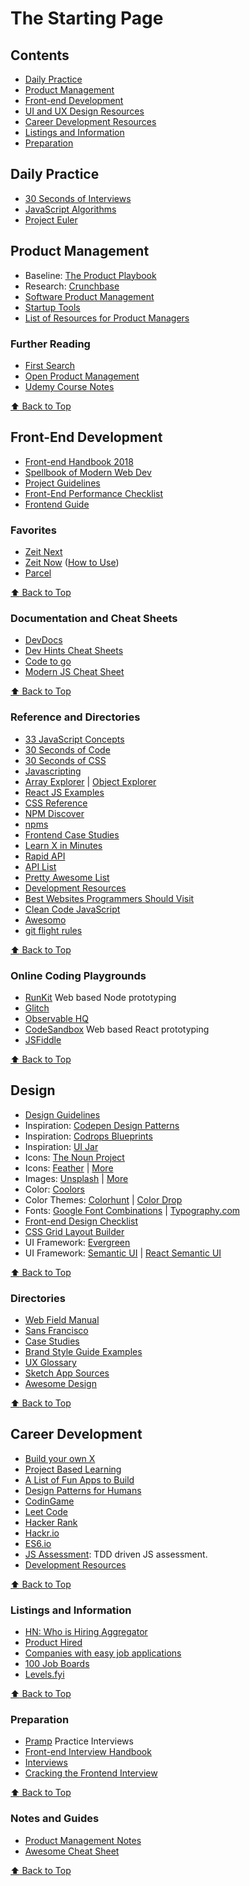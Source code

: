 # The Starting Page

## Contents
* [Daily Practice](#daily-practice)
* [Product Management](#product-management)
* [Front-end Development](#front-end-development)
* [UI and UX Design Resources](#design)
* [Career Development Resources](#career-development)
* [Listings and Information](#listings-and-information)
* [Preparation](#preparation)


## Daily Practice
* [30 Seconds of Interviews](https://30secondsofinterviews.org/)
* [JavaScript Algorithms](https://github.com/trekhleb/javascript-algorithms)
* [Project Euler](https://projecteuler.net/archives)

## Product Management

* Baseline: [The Product Playbook](https://productcoalition.com/the-typeform-product-playbook-49e1a5cc3a08)
* Research: [Crunchbase](https://crunchbase.com)
* [Software Product Management](http://softwareproductmanagement.co/)
* [Startup Tools](http://startupcollections.com/)
* [List of Resources for Product Managers](http://alinmat.com/productdepo/)

### Further Reading
* [First Search](https://search.firstround.com/lists)
* [Open Product Management](https://github.com/tron1991/open-product-management)
* [Udemy Course Notes](https://gist.github.com/Omar12/ad73d372e336532a6ae3#udemys-become-a-product-manager)

[:arrow_up: Back to Top](#the-starting-page)

## Front-End Development
* [Front-end Handbook 2018](https://frontendmasters.com/books/front-end-handbook/2018/)
* [Spellbook of Modern Web Dev](https://github.com/dexteryy/spellbook-of-modern-webdev)
* [Project Guidelines](https://github.com/elsewhencode/project-guidelines)
* [Front-End Performance Checklist](https://github.com/thedaviddias/Front-End-Performance-Checklist)
* [Frontend Guide](https://github.com/grab/front-end-guide)

### Favorites
* [Zeit Next](https://github.com/zeit/next.js)
* [Zeit Now](https://zeit.co/now) ([How to Use](https://gist.github.com/Omar12/6c4c809c7b88ece15ada#deploy-web-apps-with-zeit-now))
* [Parcel](https://parceljs.org/)

[:arrow_up: Back to Top](#the-starting-page)

### Documentation and Cheat Sheets
* [DevDocs](http://devdocs.io/)
* [Dev Hints Cheat Sheets](https://devhints.io/)
* [Code to go](https://codetogo.io/)
* [Modern JS Cheat Sheet](https://github.com/mbeaudru/modern-js-cheatsheet)

[:arrow_up: Back to Top](#the-starting-page)

### Reference and Directories
* [33 JavaScript Concepts](https://github.com/leonardomso/33-js-concepts)
* [30 Seconds of Code](https://30secondsofcode.org/)
* [30 Seconds of CSS](https://30-seconds.github.io/30-seconds-of-css/)
* [Javascripting](https://www.javascripting.com/)
* [Array Explorer](https://sdras.github.io/array-explorer/) | [Object Explorer](https://sdras.github.io/object-explorer/)
* [React JS Examples](https://reactjsexample.com/)
* [CSS Reference](http://cssreference.io/)
* [NPM Discover](http://www.npmdiscover.com/)
* [npms](https://npms.io/)
* [Frontend Case Studies](https://github.com/andrew--r/frontend-case-studies)
* [Learn X in Minutes](https://learnxinyminutes.com/)
* [Rapid API](https://rapidapi.com/)
* [API List](https://apilist.fun/)
* [Pretty Awesome List](https://www.prettyawesomelists.com/)
* [Development Resources](https://github.com/dakaraphi/development-resources)
* [Best Websites Programmers Should Visit](https://github.com/sdmg15/Best-websites-a-programmer-should-visit)
* [Clean Code JavaScript](https://github.com/ryanmcdermott/clean-code-javascript)
* [Awesomo](https://github.com/lk-geimfari/awesomo)
* [git flight rules](https://github.com/k88hudson/git-flight-rules)

[:arrow_up: Back to Top](#the-starting-page)

### Online Coding Playgrounds
* [RunKit](https://runkit.com/home) Web based Node prototyping
* [Glitch](https://glitch.com/)
* [Observable HQ](https://beta.observablehq.com/)
* [CodeSandbox](https://codesandbox.io) Web based React prototyping
* [JSFiddle](https://jsfiddle.net)

[:arrow_up: Back to Top](#the-starting-page)

## Design
* [Design Guidelines](http://designguidelines.co/)
* Inspiration: [Codepen Design Patterns](http://codepen.io/patterns/)
* Inspiration: [Codrops Blueprints](http://tympanus.net/codrops/category/blueprints/)
* Inspiration: [UI Jar](https://uijar.com/)
* Icons: [The Noun Project](https://thenounproject.com)
* Icons: [Feather](https://feathericons.com/) | [More](https://news.ycombinator.com/item?id=15602538)
* Images: [Unsplash](https://unsplash.com/) | [More](https://news.ycombinator.com/item?id=15602538)
* Color: [Coolors](https://coolors.co/)
* Color Themes: [Colorhunt](https://colorhunt.co/) | [Color Drop](https://colordrop.io/)
* Fonts: [Google Font Combinations](https://femmebot.github.io/google-type/) | [Typography.com](https://www.typography.com/)
* [Front-end Design Checklist](https://github.com/thedaviddias/Front-End-Design-Checklist)
* [CSS Grid Layout Builder](https://www.layoutit.com/grid)
* UI Framework: [Evergreen](https://evergreen.surge.sh/)
* UI Framework: [Semantic UI](https://semantic-ui.com/) | [React Semantic UI](https://react.semantic-ui.com/)

[:arrow_up: Back to Top](#the-starting-page)

### Directories
* [Web Field Manual](http://webfieldmanual.com)
* [Sans Francisco](http://www.sansfrancis.co)
* [Case Studies](https://github.com/luruke/awesome-casestudy)
* [Brand Style Guide Examples](https://saijogeorge.com/brand-style-guide-examples/)
* [UX Glossary](http://uxmastery.com/resources/glossary/)
* [Sketch App Sources](https://www.sketchappsources.com/)
* [Awesome Design](https://github.com/gztchan/awesome-design)

[:arrow_up: Back to Top](#the-starting-page)

## Career Development
* [Build your own X](https://github.com/danistefanovic/build-your-own-x)
* [Project Based Learning](https://github.com/tuvtran/project-based-learning)
* [A List of Fun Apps to Build](https://medium.freecodecamp.org/the-secret-to-being-a-top-developer-is-building-things-heres-a-list-of-fun-apps-to-build-aac61ac0736c)
* [Design Patterns for Humans](https://github.com/kamranahmedse/design-patterns-for-humans)
* [CodinGame](https://www.codingame.com)
* [Leet Code](http://leetcode.com/)
* [Hacker Rank](https://www.hackerrank.com/)
* [Hackr.io](https://hackr.io/)
* [ES6.io](http://es6.io)
* [JS Assessment](https://github.com/Omar12/js-assessment): TDD driven JS assessment.
* [Development Resources](https://github.com/dakaraphi/development-resources)

[:arrow_up: Back to Top](#the-starting-page)

### Listings and Information
* [HN: Who is Hiring Aggregator](https://whoishiring.io/#!/)
* [Product Hired](http://www.producthired.com/)
* [Companies with easy job applications](https://github.com/j-delaney/easy-application)
* [100 Job Boards](https://100jobboards.com/)
* [Levels.fyi](https://www.levels.fyi/SE/Google/Facebook/Microsoft)

[:arrow_up: Back to Top](#the-starting-page)

### Preparation
* [Pramp](https://www.pramp.com/#/) Practice Interviews
* [Front-end Interview Handbook](https://github.com/yangshun/front-end-interview-handbook)
* [Interviews](https://github.com/kdn251/interviews)
* [Cracking the Frontend Interview](https://blog.usejournal.com/cracking-the-frontend-coding-interview-ec7d5b1e6755)

[:arrow_up: Back to Top](#the-starting-page)

### Notes and Guides
* [Product Management Notes](https://gist.github.com/Omar12/ad73d372e336532a6ae3#cheat-sheet)
* [Awesome Cheat Sheet](https://github.com/detailyang/awesome-cheatsheet)

[:arrow_up: Back to Top](#the-starting-page)
